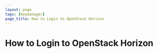 ```yaml
---
layout: page
tags: [Keymanager]
page_title: How to Login to OpenStack Horizon
---
```


# How to Login to OpenStack Horizon
